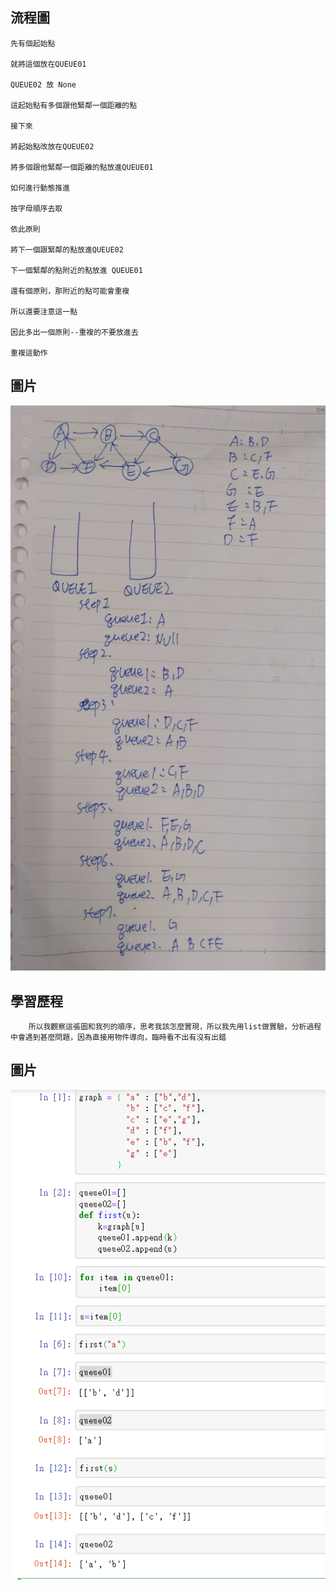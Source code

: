 流程圖
------
    先有個起始點

    就將這個放在QUEUE01

    QUEUE02 放 None

    這起始點有多個跟他緊鄰一個距離的點

    接下來

    將起始點改放在QUEUE02

    將多個跟他緊鄰一個距離的點放進QUEUE01

    如何進行動態推進

    按字母順序去取

    依此原則

    將下一個跟緊鄰的點放進QUEUE02

    下一個緊鄰的點附近的點放進 QUEUE01

    還有個原則，那附近的點可能會重複

    所以還要注意這一點

    因此多出一個原則--重複的不要放進去

    重複這動作
圖片
------
![image](https://github.com/ghost36168/realreason/blob/master/%E5%9C%96%E7%89%87/hW5.jpg)

學習歷程
------
        所以我觀察這張圖和我列的順序，思考我該怎麼實現，所以我先用list做實驗，分析過程中會遇到甚麼問題，因為直接用物件導向，臨時看不出有沒有出錯
圖片
-------
![image](https://github.com/ghost36168/realreason/blob/master/%E5%9C%96%E7%89%87/HW5%E6%A8%A1%E6%93%AC.PNG)

